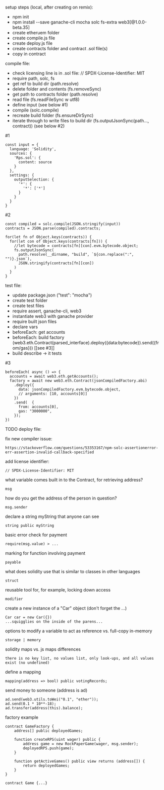 setup steps (local, after creating on remix):
- npm init
- npm install --save ganache-cli mocha solc fs-extra web3[@1.0.0-beta.35]
- create etheruem folder
- create compile.js file
- create deploy.js file
- create contracts folder and contract .sol file(s)
- copy in contract

compile file:
- check licensing line is in .sol file: // SPDX-License-Identifier: MIT
- require path, solc, fs
- get ref to build dir (path.resolve)
- delete folder and contents (fs.removeSync)
- get path to contracts folder (path.resolve)
- read file (fs.readFileSync w utf8)
- define input (see below #1)
- compile (solc.compile)
- recreate build folder (fs.ensureDirSync)
- iterate through to write files to build dir (fs.outputJsonSync(path..., contract)) (see below #2)

#1

    const input = {
      language: 'Solidity',
      sources: {
        'Rps.sol': {
          content: source
        }
      },
      settings: {
        outputSelection: {
          '*': {
            '*': ['*']
          }
        }
      }
    }
    
#2

    const compiled = solc.compile(JSON.stringify(input))
    contracts = JSON.parse(compiled).contracts;

    for(let fn of Object.keys(contracts)) {
      for(let con of Object.keys(contracts[fn])) {
        //let bytecode = contracts[fn][con].evm.bytecode.object;
        fs.outputJsonSync(
          path.resolve(__dirname, "build", `${con.replace(":", "")}.json`),
          JSON.stringify(contracts[fn][con])
        )
      }
    }

test file:
- update package.json ("test": "mocha")
- create test folder
- create test files
- require assert, ganache-cli, web3
- instantiate web3 with ganache provider
- require built json files
- declare vars
- beforeEach: get accounts
- beforeEach: build factory (web3.eth.Contract(parsed_interface).deploy({data:bytecode}).send({from/gas})) [[see #3]]
- build describe -> it tests

#3

    beforeEach( async () => {
      accounts = await web3.eth.getAccounts();
      factory = await new web3.eth.Contract(jsonCompiledFactory.abi)
        .deploy({
          data: jsonCompiledFactory.evm.bytecode.object,
          // arguments: [10, accounts[0]]
        })
        .send(  {
          from: accounts[0],
          gas: "3000000",
        });
    })

TODO deploy file:


fix new compiler issue:

    https://stackoverflow.com/questions/53353167/npm-solc-assertionerror-err-assertion-invalid-callback-specified

add license identifier:

    // SPDX-License-Identifier: MIT

what variable comes built in to the Contract, for retrieving address?

    msg
how do you get the address of the person in question?

    msg.sender
declare a string myString that anyone can see

    string public myString
basic error check for payment

    require(msg.value) > ...
marking for function involving payment

    payable
what does solidity use that is similar to classes in other languages

    struct
reusable tool for, for example, locking down access

    modifier
create a new instance of a "Car" object (don't forget the ...)

    Car car = new Car({})
    ...squigglies on the inside of the parens...
options to modify a variable to act as reference vs. full-copy in-memory

    storage | memory
solidity maps vs. js maps differences

    there is no key list, no values list, only look-ups, and all values exist (no undefined)
define a mapping

    mapping(address => bool) public votingRecords;
send money to someone (address is ad)

    ad.send(web3.utils.toWei("0.1", "ether"));
    ad.send(0.1 * 10**-18);
    ad.transfer(address(this).balance);
factory example

    contract GameFactory {
        address[] public deployedGames;

        function createRPS(uint wager) public {
            address game = new RockPaperGame(wager, msg.sender);
            deployedRPS.push(game);
        }

        function getActiveGames() public view returns (address[]) {
            return deployedGames;
        }
    }

    contract Game {...}

